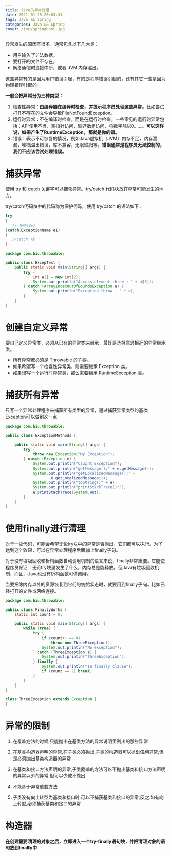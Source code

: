 ```yaml
---
title: Java的异常处理
date: 2021-01-28 20:03:31
tags: Java && Spring
categories: Java && Spring
cover: /img/springboot.jpg
---
```


异常发生的原因有很多，通常包含以下几大类：

- 用户输入了非法数据。
- 要打开的文件不存在。
- 网络通信时连接中断，或者 JVM 内存溢出。

这些异常有的是因为用户错误引起，有的是程序错误引起的，还有其它一些是因为物理错误引起的。

**一般会把异常分为三种类型：**

1. 检查性异常：**由编译器在编译时检查，并提示程序员处理这些异常**。比如尝试打开不存在的文件会导致FileNotFoundException。
2. 运行时异常：不在编译时检查，而是在运行时检查。一些常见的运行时异常包括：APi使用不当，空指针访问，越界数组访问，将数字除以0……。**可以这样说，如果产生了RuntimeException，那就是你的错。**
3. 错误：表示不可恢复的情况，例如Java虚拟机（JVM）内存不足，内存泄漏，堆栈溢出错误，库不兼容，无限递归等。**错误通常是程序员无法控制的，我们不应该尝试处理错误。**

# 捕获异常

使用 try 和 catch 关键字可以捕获异常。try/catch 代码块放在异常可能发生的地方。

try/catch代码块中的代码称为保护代码，使用 try/catch 的语法如下：

```java
try
{
   // 程序代码
}catch(ExceptionName e1)
{
   //Catch 块
}
```

```java
package com.biu.throwable;

public class ExcepTest {
    public static void main(String[] args) {
        try {
            int a[] = new int[2];
            System.out.println("Access element three : " + a[3]);
        } catch (ArrayIndexOutOfBoundsException e) {
            System.out.println("Exception throw : " + e);
        }
    }
}
```

# 创建自定义异常

要自己定义异常类，必须从已有的异常类来继承，最好是选择意思相近的异常继承类。

- 所有异常都必须是 Throwable 的子类。
- 如果希望写一个检查性异常类，则需要继承 Exception 类。
- 如果想写一个运行时异常类，那么需要继承 RuntimeException 类。

# 捕获所有异常

只写一个异常处理程序来捕获所有类型的异常，通过捕获异常类型的基类Exception可以做到这一点

```java
package com.biu.throwable;

public class ExceptionMethods {

    public static void main(String[] args) {
        try {
            throw new Exception("My Exception");
        } catch (Exception e) {
            System.out.println("Caught Exception");
            System.out.println("getMessage():" + e.getMessage());
            System.out.println("getLocalizedMessage():" +
                    e.getLocalizedMessage());
            System.out.println("toString()" + e);
            System.out.println("printStackTrace():");
            e.printStackTrace(System.out);
        }
    }
}

```

# 使用finally进行清理

对于一些代码，可能会希望无论try块中的异常是否抛出，它们都可以执行。为了达到这个效果，可以在异常处理程序后面加上finally子句。

对于没有垃圾回收和析构函数自动调用机制的语言来说，finally非常重要。它能使程序员保证：无论try块里发生了什么，内存总是能释放。但Java有垃圾回收机制，而且，Java也没有析构函数可供调用。

当要把除内存以外的资源恢复到它们的初始状态时，就要用到finally子句。比如已经打开的文件或网络连接。

```java
package com.biu.throwable;

public class FinallyWorks {
    static int count = 0;

    public static void main(String[] args) {
        while (true) {
            try {
                if (count++ == 0)
                    throw new ThreeException();
                System.out.println("No exception");
            } catch (ThreeException e) {
                System.out.println("ThreeException");
            } finally {
                System.out.println("In finally clause");
                if (count == 2) break;
            }
        }
    }
}

class ThreeException extends Exception {
}

```

# 异常的限制

1. 在覆盖方法的时候,只能抛出在基类方法的异常说明里列出的那些异常

2. 在基类构造器声明的异常,在子类必须抛出,子类的构造器可以抛出任何异常,但是必须抛出基类构造器的异常

3. 在基类和接口方法声明的异常,子类覆盖的方法可以不抛出基类和接口方法声明的异常以外的异常,但可以少或不抛出

4. 不能基于异常重载方法

5. 子类没有向上转型为基类和接口时,可以不捕获基类和接口的异常,反之.如有向上转型,必须捕获基类和接口的异常

# 构造器

**在创建需要清理的对象之后，立即进入一个try-finally语句块，并把清理对象的语句放到finally中**



